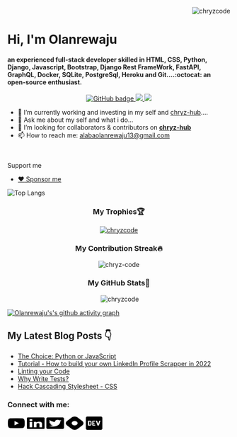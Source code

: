 <p align="right"> <img src="https://komarev.com/ghpvc/?username=chryzcode&label=Profile%20views&color=0e75b6&style=flat" alt="chryzcode" /> </p>


# Hi, I'm Olanrewaju
#### an experienced full-stack developer skilled in HTML, CSS, Python, Django, Javascript, Bootstrap, Django Rest FrameWork, FastAPI, GraphQL, Docker, SQLite, PostgreSql, Heroku and Git....:octocat: an open-source enthusiast.

<p align="center">
  
  <a href="https://github.com/chryzcode?tab=followers">
    <img src="https://img.shields.io/github/followers/chryzcode?tab=followers?label=blue&logo=github&style=for-the-badge" alt="GitHub badge" />
  </a>
  <a href="http://twitter.com/chryzcode">
    <img src="https://img.shields.io/twitter/follow/chryzcode?label=Twitter&logo=twitter&style=for-the-badge" />
  </a>
  <a href="https://discord.gg/c6RhGwcP5b">
    <img src="https://img.shields.io/discord/808727269400772638?color=green&logo=Discord&style=for-the-badge" />
  </a>
</p>


- 🔭 I’m currently working and investing in my self and [chryz-hub](https://github.com/chryz-hub)....
- 💬 Ask me about my self and what i do... 
- 👯 I’m looking for  collaborators & contributors on [**chryz-hub**](https://github.com/chryz-hub) 
- 📫 How to reach me: alabaolanrewaju13@gmail.com
<br>
  
Support me 
- <a href="https://paystack.com/pay/chryz_codez">:heart: Sponsor me</a>
  
 ![Top Langs](https://github-readme-stats.vercel.app/api/top-langs/?username=chryzcode&layout=compact&title_color=007bff&text_color=e7e7e7&icon_color=007bff&bg_color=171c28)


  ### <p align="center"> My Trophies🏆</p>
<p align="center"> <a href="https://github.com/ryo-ma/github-profile-trophy"><img src="https://github-profile-trophy.vercel.app/?username=chryzcode" alt="chryzcode" /></a> </p>
  
  ### <p align="center">My Contribution Streak🔥</p>
 <p align="center"><img align="center" src="https://github-readme-streak-stats.herokuapp.com/?user=chryzcode&" alt="chryz-code" /></p>
  
  ### <p align="center">My GitHub Stats🚀</p>
 <p align="center">&nbsp;<img align="center" src="https://github-readme-stats.vercel.app/api?username=chryzcode&show_icons=true&locale=en" alt="chryzcode" /></p>
  
  
[![Olanrewaju's's github activity graph](https://activity-graph.herokuapp.com/graph?username=chryzcode&theme=xcode)](https://git.io/chryzcode)


  ## My Latest Blog Posts 👇
<!-- HASHNODE_BLOG:START -->
- [The Choice: Python or JavaScript](https://chryzcode.hashnode.dev/the-choice-python-or-javascript-cl6hq8cuv05ydwtnvgohngdwt)
- [Tutorial - How to build your own LinkedIn Profile Scrapper in 2022](https://chryzcode.hashnode.dev/tutorial-how-to-build-your-own-linkedin-profile-scrapper-in-2022-cl65fusc706y40ynvcbsdfxyl)
- [Linting your Code](https://chryzcode.hashnode.dev/linting-your-code-cl0dy1gpz043ao5nv4st34ac6)
- [Why Write Tests?](https://chryzcode.hashnode.dev/why-write-tests-cl02u642i026uvenv7jxm1wr1)
- [Hack Cascading Stylesheet - CSS](https://chryzcode.hashnode.dev/hack-cascading-stylesheet-css-ckzt2o3zb00qpd4s1claudmqm)
<!-- HASHNODE_BLOG:END -->

<h3 align="left">Connect with me:</h3>
<p align="left">
<a href="https://www.youtube.com/channel/UCEoxZzYHN1c9ISazmxeCtCQ" target="blank"><img align="center" src="./images/youtube-brands.svg" alt="https://www.youtube.com/channel/uUCEoxZzYHN1c9ISazmxeCtCQ" height="30" width="40" /></a>
<a href="https://www.linkedin.com/in/olanrewaju-alaba/" target="blank"><img align="center" src="./images/linkedin-brands.svg" alt="https://www.linkedin.com/in/olanrewaju-alaba-b038b51b4/" height="30" width="40" /></a>
<a href="https://twitter.com/chryzcode" target="blank"><img align="center" src="./images/twitter-square-brands.svg" alt="chryzcode" height="30" width="40" /></a> 
<a href="https://chryzcode.hashnode.dev/" target="blank"><img align="center" src="./images/hashnode-brands.svg" alt="chryz_codez" height="30" width="40" /></a> 
<a href="https://dev.to/chryzcode" target="blank"><img align="center" src="./images/devto-brands.svg" alt="chryz_codez" height="30" width="40" /></a> 
</p>
